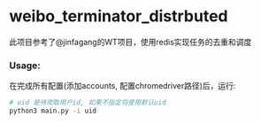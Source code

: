 weibo_terminator_distrbuted
===========================
此项目参考了@jinfagang的WT项目，使用redis实现任务的去重和调度

### Usage:
在完成所有配置(添加accounts, 配置chromedriver路径)后，运行:
```sh
# uid 是待爬取用户id, 如果不指定将使用默认uid
python3 main.py -i uid
```
